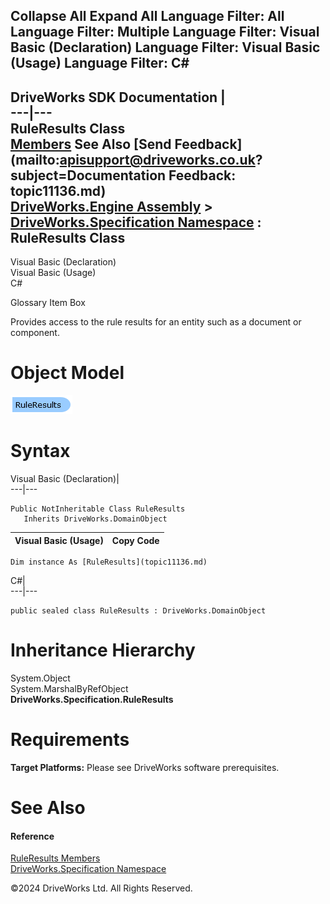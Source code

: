        

 Collapse All Expand All  Language Filter: All  Language Filter: Multiple  Language Filter: Visual Basic (Declaration) Language Filter: Visual Basic (Usage) Language Filter: C#  
---  
DriveWorks SDK Documentation  |   
---|---  
RuleResults Class   
[Members](topic11137.md) See Also [Send Feedback](mailto:apisupport@driveworks.co.uk?subject=Documentation Feedback: topic11136.md)  
[DriveWorks.Engine Assembly](topic2156.md) > [DriveWorks.Specification Namespace](topic10764.md) : RuleResults Class  
---  
  
Visual Basic (Declaration)    
Visual Basic (Usage)    
C# 

Glossary Item Box

Provides access to the rule results for an entity such as a document or component. 

# Object Model

![](dotnetdiagramimages/image569.png)

# Syntax

Visual Basic (Declaration)|   
---|---  
      
    
    Public NotInheritable Class RuleResults 
       Inherits DriveWorks.DomainObject  
  
Visual Basic (Usage)| Copy Code  
---|---  
      
    
    Dim instance As [RuleResults](topic11136.md)  
  
C#|   
---|---  
      
    
    public sealed class RuleResults : DriveWorks.DomainObject   
  
# Inheritance Hierarchy

System.Object  
System.MarshalByRefObject  
**DriveWorks.Specification.RuleResults**  


# Requirements

**Target Platforms:** Please see DriveWorks software prerequisites.

# See Also

#### Reference

[RuleResults Members](topic11137.md)   
[DriveWorks.Specification Namespace](topic10764.md)

©2024 DriveWorks Ltd. All Rights Reserved.
